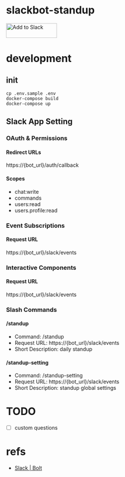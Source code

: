 # slackbot-standup

<a href="https://slack.com/oauth/v2/authorize?client_id=10676060560.867151635030&scope=chat:write,commands,users.profile:read,users:read"><img alt="Add to Slack" height="40" width="139" src="https://platform.slack-edge.com/img/add_to_slack.png" srcset="https://platform.slack-edge.com/img/add_to_slack.png 1x, https://platform.slack-edge.com/img/add_to_slack@2x.png 2x"></a>

# development
## init

```
cp .env.sample .env
docker-compose build
docker-compose up
```

## Slack App Setting
### OAuth & Permissions
#### Redirect URLs

https://{bot_url}/auth/callback

#### Scopes
- chat:write
- commands
- users:read
- users.profile:read

### Event Subscriptions
#### Request URL

https://{bot_url}/slack/events

### Interactive Components
#### Request URL

https://{bot_url}/slack/events

### Slash Commands
#### /standup
- Command: /standup
- Request URL: https://{bot_url}/slack/events
- Short Description: daily standup

#### /standup-setting
- Command: /standup-setting
- Request URL: https://{bot_url}/slack/events
- Short Description: standup global settings

# TODO
- [ ] custom questions

# refs
- [Slack | Bolt](https://slack.dev/bolt/tutorial/getting-started)
